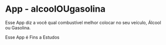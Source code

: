# App - alcoolOUgasolina

Esse App diz a você qual combustível melhor colocar no seu veículo,  Álcool ou Gasolina.

Esse App é Fins a Estudos
